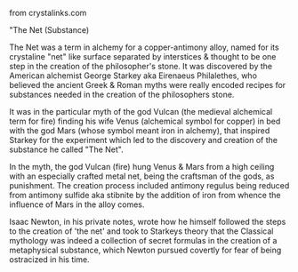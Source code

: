 from crystalinks.com 

"The Net (Substance)

The Net was a term in alchemy for a copper-antimony alloy, named for its crystaline "net" like surface separated by interstices & thought to be one step in the creation of the philosopher's stone. It was discovered by the American alchemist George Starkey aka Eirenaeus Philalethes, who believed the ancient Greek & Roman myths were really encoded recipes for substances needed in the creation of the philosophers stone.

It was in the particular myth of the god Vulcan (the medieval alchemical term for fire) finding his wife Venus (alchemical symbol for copper) in bed with the god Mars (whose symbol meant iron in alchemy), that inspired Starkey for the experiment which led to the discovery and creation of the substance he called "The Net".

In the myth, the god Vulcan (fire) hung Venus & Mars from a high ceiling with an especially crafted metal net, being the craftsman of the gods, as punishment. The creation process included antimony regulus being reduced from antimony sulfide aka stibnite by the addition of iron from whence the influence of Mars in the alloy comes. 

Isaac Newton, in his private notes, wrote how he himself followed the steps to the creation of 'the net' and took to Starkeys theory that the Classical mythology was indeed a collection of secret formulas in the creation of a metaphysical substance, which Newton pursued covertly for fear of being ostracized in his time.